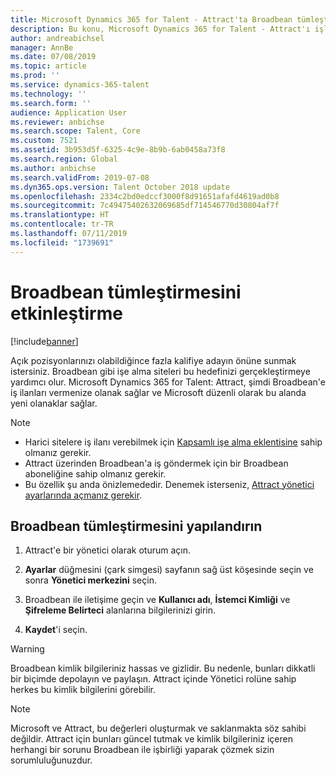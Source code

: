 ```yaml
---
title: Microsoft Dynamics 365 for Talent - Attract'ta Broadbean tümleştirmeyi etkinleştir
description: Bu konu, Microsoft Dynamics 365 for Talent - Attract'ı işleri Broadbean gibi harici iş panolarına gönderecek şekilde konfigüre etme yöntemini açıklamaktadır.
author: andreabichsel
manager: AnnBe
ms.date: 07/08/2019
ms.topic: article
ms.prod: ''
ms.service: dynamics-365-talent
ms.technology: ''
ms.search.form: ''
audience: Application User
ms.reviewer: anbichse
ms.search.scope: Talent, Core
ms.custom: 7521
ms.assetid: 3b953d5f-6325-4c9e-8b9b-6ab0458a73f8
ms.search.region: Global
ms.author: anbichse
ms.search.validFrom: 2019-07-08
ms.dyn365.ops.version: Talent October 2018 update
ms.openlocfilehash: 2334c2bd0edccf3000f8d91651afafd4619ad0b8
ms.sourcegitcommit: 7c49475402632069685df714546770d30804af7f
ms.translationtype: HT
ms.contentlocale: tr-TR
ms.lasthandoff: 07/11/2019
ms.locfileid: "1739691"
---
```

# <a name="enable-broadbean-integration"></a>Broadbean tümleştirmesini etkinleştirme

[!include[banner](../includes/banner.md)]

Açık pozisyonlarınızı olabildiğince fazla kalifiye adayın önüne sunmak istersiniz. Broadbean gibi işe alma siteleri bu hedefinizi gerçekleştirmeye yardımcı olur. Microsoft Dynamics 365 for Talent: Attract, şimdi Broadbean'e iş ilanları vermenize olanak sağlar ve Microsoft düzenli olarak bu alanda yeni olanaklar sağlar.

> [!NOTE]
> - Harici sitelere iş ilanı verebilmek için [Kapsamlı işe alma eklentisine](https://docs.microsoft.com/dynamics365/unified-operations/talent/attract-comprehensive-hiring) sahip olmanız gerekir.
> - Attract üzerinden Broadbean'a iş göndermek için bir Broadbean aboneliğine sahip olmanız gerekir.
> - Bu özellik şu anda önizlemededir. Denemek isterseniz, [Attract yönetici ayarlarında açmanız gerekir](https://docs.microsoft.com/dynamics365/unified-operations/talent/access-preview-feature).

## <a name="configure-broadbean-integration"></a>Broadbean tümleştirmesini yapılandırın

1. Attract'e bir yönetici olarak oturum açın.

2. **Ayarlar** düğmesini (çark simgesi) sayfanın sağ üst köşesinde seçin ve sonra **Yönetici merkezini** seçin.

3. Broadbean ile iletişime geçin ve **Kullanıcı adı**, **İstemci Kimliği** ve **Şifreleme Belirteci** alanlarına bilgilerinizi girin.

4. **Kaydet**'i seçin.

> [!WARNING]
> Broadbean kimlik bilgileriniz hassas ve gizlidir. Bu nedenle, bunları dikkatli bir biçimde depolayın ve paylaşın. Attract içinde Yönetici rolüne sahip herkes bu kimlik bilgilerini görebilir.

> [!NOTE]
> Microsoft ve Attract, bu değerleri oluşturmak ve saklanmakta söz sahibi değildir. Attract için bunları güncel tutmak ve kimlik bilgileriniz içeren herhangi bir sorunu Broadbean ile işbirliği yaparak çözmek sizin sorumluluğunuzdur.
